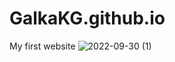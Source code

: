 # GalkaKG.github.io
My first website
![2022-09-30 (1)](https://user-images.githubusercontent.com/103485495/193352705-dc7be736-0cfe-4d04-9404-2cbc79891c57.png)
